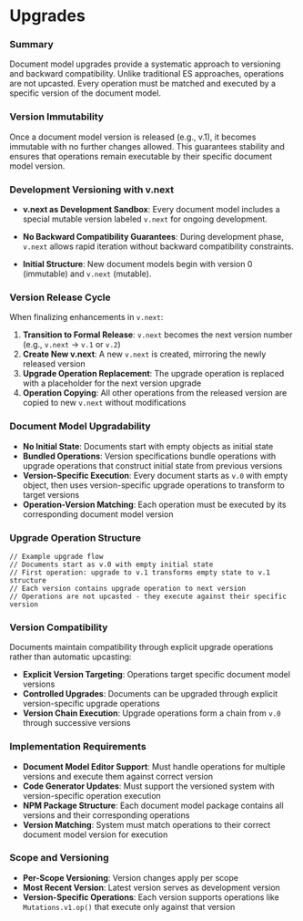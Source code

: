 # Upgrades

### Summary

Document model upgrades provide a systematic approach to versioning and backward compatibility. Unlike traditional ES approaches, operations are not upcasted. Every operation must be matched and executed by a specific version of the document model.

### Version Immutability

Once a document model version is released (e.g., v.1), it becomes immutable with no further changes allowed. This guarantees stability and ensures that operations remain executable by their specific document model version.

### Development Versioning with v.next

- **v.next as Development Sandbox**: Every document model includes a special mutable version labeled `v.next` for ongoing development.

- **No Backward Compatibility Guarantees**: During development phase, `v.next` allows rapid iteration without backward compatibility constraints.

- **Initial Structure**: New document models begin with version 0 (immutable) and `v.next` (mutable).

### Version Release Cycle

When finalizing enhancements in `v.next`:

1. **Transition to Formal Release**: `v.next` becomes the next version number (e.g., `v.next` → `v.1` or `v.2`)
2. **Create New v.next**: A new `v.next` is created, mirroring the newly released version
3. **Upgrade Operation Replacement**: The upgrade operation is replaced with a placeholder for the next version upgrade
4. **Operation Copying**: All other operations from the released version are copied to new `v.next` without modifications

### Document Model Upgradability

- **No Initial State**: Documents start with empty objects as initial state
- **Bundled Operations**: Version specifications bundle operations with upgrade operations that construct initial state from previous versions
- **Version-Specific Execution**: Every document starts as `v.0` with empty object, then uses version-specific upgrade operations to transform to target versions
- **Operation-Version Matching**: Each operation must be executed by its corresponding document model version

### Upgrade Operation Structure

```tsx
// Example upgrade flow
// Documents start as v.0 with empty initial state
// First operation: upgrade to v.1 transforms empty state to v.1 structure  
// Each version contains upgrade operation to next version
// Operations are not upcasted - they execute against their specific version
```

### Version Compatibility

Documents maintain compatibility through explicit upgrade operations rather than automatic upcasting:

- **Explicit Version Targeting**: Operations target specific document model versions
- **Controlled Upgrades**: Documents can be upgraded through explicit version-specific upgrade operations
- **Version Chain Execution**: Upgrade operations form a chain from `v.0` through successive versions

### Implementation Requirements

- **Document Model Editor Support**: Must handle operations for multiple versions and execute them against correct version
- **Code Generator Updates**: Must support the versioned system with version-specific operation execution
- **NPM Package Structure**: Each document model package contains all versions and their corresponding operations
- **Version Matching**: System must match operations to their correct document model version for execution

### Scope and Versioning

- **Per-Scope Versioning**: Version changes apply per scope
- **Most Recent Version**: Latest version serves as development version
- **Version-Specific Operations**: Each version supports operations like `Mutations.v1.op()` that execute only against that version
